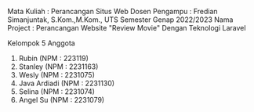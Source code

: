 Mata Kuliah : Perancangan Situs Web
Dosen Pengampu : Fredian Simanjuntak, S.Kom.,M.Kom.,
UTS Semester Genap 2022/2023
Nama Project : Perancangan Website "Review Movie" Dengan Teknologi Laravel

Kelompok 5
Anggota
1. Rubin (NPM : 223119)
2. Stanley (NPM : 2231163)
3. Wesly (NPM : 2231075)
4. Java Ardiadi (NPM : 2231130)
5. Selina (NPM : 2231074)
6. Angel Su (NPM : 2231079)
